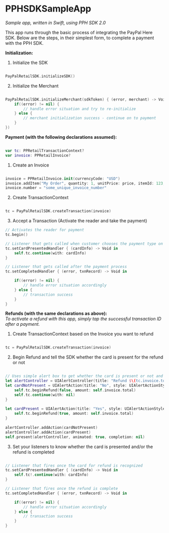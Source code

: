 # PPHSDKSampleApp
_Sample app, written in Swift, using PPH SDK 2.0_


This app runs through the basic process of integrating the PayPal Here SDK.  Below are the steps, in their simplest form, to complete a payment with the PPH SDK.

**Initialization:**
  1. Initialize the SDK <br>
  ```swift
  
  PayPalRetailSDK.initializeSDK()
  ```
  2. Initialize the Merchant <br>
  ```swift
  
  PayPalRetailSDK.initializeMerchant(sdkToken) { (error, merchant) -> Void in
      if((error) != nil) {
          // handle error situation and try to re-initialize
      } else {
          // merchant initialization success - continue on to payment
      }
  })
  ```


**Payment (with the following declarations assumed):**
```swift

var tc: PPRetailTransactionContext?
var invoice: PPRetailInvoice?
```
  1. Create an Invoice
  ```swift
  
  invoice = PPRetailInvoice.init(currencyCode: "USD")
  invoice.addItem("My Order", quantity: 1, unitPrice: price, itemId: 123, detailId: nil)
  invoice.number = "some_unique_invoice_number"
  ```
  2. Create TransactionContext <br>
  ```swift

  tc = PayPalRetailSDK.createTransaction(invoice)
  ```
  3. Accept a Transaction (Activate the reader and take the payment)
  ```swift
  // Activates the reader for payment
  tc.begin()
  
  // Listener that gets called when customer chooses the payment type on the reader
  tc.setCardPresentedHandler { (cardInfo) -> Void in
      self.tc.continue(with: cardInfo)
  }
  
  // Listener that gets called after the payment process
  tc.setCompletedHandler { (error, txnRecord) -> Void in

      if((error) != nil) {
          // handle error situation accordingly
      } else {
          // transaction success
      }
  }
  ```
  
**Refunds (with the same declarations as above):** <br>
_To activate a refund with this app, simply tap the successful transaction ID after a payment._ <br>
  1. Create TransactionContext based on the Invoice you want to refund <br>
  ```swift

  tc = PayPalRetailSDK.createTransaction(invoice)
  ```
  2. Begin Refund and tell the SDK whether the card is present for the refund or not
  ```swift
  
  // Uses simple alert box to get whether the card is present or not and then calls beginRefund accordingly
  let alertController = UIAlertController(title: "Refund $\(tc.invoice.total)", message: "Is the card present?", preferredStyle: UIAlertControllerStyle.alert)
  let cardNotPresent = UIAlertAction(title: "No", style: UIAlertActionStyle.cancel) { (result : UIAlertAction) -> Void in
      self.tc.beginRefund(false, amount: self.invoice.total)
      self.tc.continue(with: nil)
  }
        
  let cardPresent = UIAlertAction(title: "Yes", style: UIAlertActionStyle.default) { (result : UIAlertAction) -> Void in
      self.tc.beginRefund(true, amount: self.invoice.total)
  }
        
  alertController.addAction(cardNotPresent)
  alertController.addAction(cardPresent)
  self.present(alertController, animated: true, completion: nil)
  ```
  3. Set your listeners to know whether the card is presented and/or the refund is completed
  ```swift
  
  // Listener that fires once the card for refund is recognized
  tc.setCardPresentedHandler { (cardInfo) -> Void in
      self.tc!.continue(with: cardInfo)
  }
  
  // Listener that fires once the refund is complete
  tc.setCompletedHandler { (error, txnRecord) -> Void in

      if((error) != nil) {
          // handle error situation accordingly
      } else {
          // transaction success
      }
  }
  ```
  
